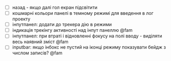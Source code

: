 - [ ] назад - якщо далі гол екран підсвітити
- [ ] кошмарні кольори панелі в темному режимі для введення в лог проекту
- [ ] інпутпанел: додати до трекера дію в режими
- [ ] індикація трекінгу активності над інпут панеллю @fam
- [ ] інпутпанел: при втраті і відновленні фокусу на полі вводу - виділяти весь наявний зміст @fam
- [ ] inputbar: якщо інбокс не пустий на іконці режиму показувати бейдж з числом записів? @fam
